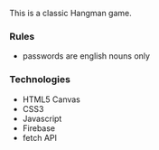 This is a classic Hangman game.
### Rules

* passwords are english nouns only

### Technologies

* HTML5 Canvas
* CSS3
* Javascript
* Firebase
* fetch API